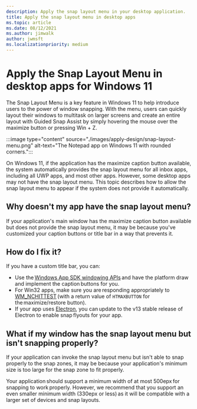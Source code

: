 ```yaml
---
description: Apply the snap layout menu in your desktop application.
title: Apply the snap layout menu in desktop apps
ms.topic: article
ms.date: 08/12/2021
ms.author: jimwalk
author: jwmsft
ms.localizationpriority: medium
---
```


# Apply the Snap Layout Menu in desktop apps for Windows 11

The Snap Layout Menu is a key feature in Windows 11 to help introduce users to the power of window snapping. With the menu, users can quickly layout their windows to multitask on larger screens and create an entire layout with Guided Snap Assist by simply hovering the mouse over the maximize button or pressing Win + Z​.  

:::image type="content" source="./images/apply-design/snap-layout-menu.png" alt-text="The Notepad app on Windows 11 with rounded corners.":::

On Windows 11, if the application has the maximize caption button available, the system automatically provides the snap layout menu for all inbox apps, including all UWP apps, and most other apps. However, some desktop apps may not have the snap layout menu. This topic describes how to allow the snap layout menu to appear if the system does not provide it automatically.

## Why doesn't my app have the snap layout menu?

If your application's main window has the maximize caption button available but does not provide the snap layout menu, it may be because you've customized your caption buttons or title bar in a way that prevents it.  

## How do I fix it?

If you have a custom title bar, you can:​

- Use the [Windows App SDK windowing APIs](../../windows-app-sdk/windowing/windowing-overview.md) and have the platform draw and implement the caption buttons for you​.
- For Win32 apps, make sure you are responding appropriately to [WM_NCHITTEST](/windows/win32/inputdev/wm-nchittest) (with a return value of `HTMAXBUTTON` for the maximize/restore button)​.
- If your app uses [Electron](https://www.electronjs.org/), you can update to the v13 stable release of Electron to enable snap flyouts for your app.

## What if my window has the snap layout menu but isn't snapping properly?  

If your application can invoke the snap layout menu but isn't able to snap properly to the snap zones, it may be because your application's minimum size is too large for the snap zone to fit properly.  

Your application should support a minimum width of at most 500epx for snapping to work properly. However, we recommend that you support an even smaller minimum width (330epx or less) as it will be compatible with a larger set of devices and snap layouts.
